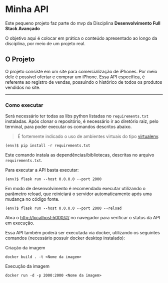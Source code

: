 # Minha API

Este pequeno projeto faz parte do mvp da Disciplina **Desenvolvimento Full Stack Avançado** 

O objetivo aqui é colocar em prática o conteúdo apresentado ao longo da disciplina, por meio de um projeto real.

## O Projeto

O projeto consiste em um site para comercialização de iPhones. Por meio dele é possível ofertar e comprar um iPhone.
Essa API específica, é referente ao registro de vendas, possuindo o histórico de todos os produtos vendidos no site.

---
### Como executar 


Será necessário ter todas as libs python listadas no `requirements.txt` instaladas.
Após clonar o repositório, é necessário ir ao diretório raiz, pelo terminal, para poder executar os comandos descritos abaixo.

> É fortemente indicado o uso de ambientes virtuais do tipo [virtualenv](https://virtualenv.pypa.io/en/latest/installation.html).

```
(env)$ pip install -r requirements.txt
```

Este comando instala as dependências/bibliotecas, descritas no arquivo `requirements.txt`.

Para executar a API  basta executar:

```
(env)$ flask run --host 0.0.0.0 --port 2000
```

Em modo de desenvolvimento é recomendado executar utilizando o parâmetro reload, que reiniciará o servidor
automaticamente após uma mudança no código fonte. 

```
(env)$ flask run --host 0.0.0.0 --port 2000 --reload
```

Abra o [http://localhost:5000/#/](http://localhost:2000/#/) no navegador para verificar o status da API em execução.

Essa API também poderá ser executada via docker, utilizando os seguintes comandos (necessário possuir docker desktop instalado):

Criação da imagem

```
docker build . -t <Nome da imagem>
```

Execução da imagem

```
docker run -d -p 2000:2000 <Nome da imagem>
```
